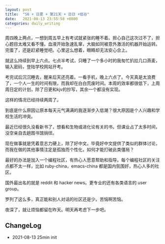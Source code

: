 ```yaml
---
layout: post
title:  "S6 + 日更 + 第21天 + 日日 +低谷"
date:   2021-08-13 23:55:58 +0800
categories: daily_writing
---
```


周四晚上两点，一想到周五早上有考试就紧张的睡不着。担心自己这次过不了，担心题目太难又看不懂。血液开始急速乱窜，大脑如同被意外激活的机器开始运转。完蛋了，还是赶紧睡觉吧。心里这么想着，眼睛却无法安心合上。

就这么持续到早上六点。七点半考试，只睡了一个多小时的我匆忙扒拉几口燕麦，输入密码，登陆学校网站开考。

考完试后沉沉睡去，醒来后天还亮着。一看手机，晚上六点了。今天真是太浪费了，一个人一生的时间有限，而我却在白白荒废时间。本周的效率都很低下，上周周日定的计划，除了日更和kjv的抄写，其余一个都没有实现。

这样的情况已经持续两周了。

到底是什么原因让原本每天元气满满的我逐渐步入低潮？很大原因是个人兴趣和学校生活的冲突。

最近已经很久没看新书了，想看和生物或进化论有关的书，但课业占了太多时间，没空亲自去趟图书馆徜徉。

现在做事就是凭着意志力硬上，除了好中文。毕竟好中文提供了类似的群体讨论，而我在做的其他事情注定是孤独而个性化，如何才能打破此类僵局？

最好的办法是加入一个编程社区，有热心人愿意帮助和指导。每个编程社区的关注点都不太一样，比如 ruby-china，emacs-china 都是国内氛围好，热心人多的社区。

国外最出名的就是 reddit 和 hacker news。更专业的还有各类语言的 user group。

罗列了这么多，真正能和别人对话的社区还是少。苦恼啊苦恼。

夜深了，就让烦恼都留在昨天。明天再考虑下一步吧。



## ChangeLog

- 2021-08-13 25min init